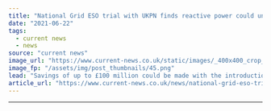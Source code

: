 ```yaml
---
title: "National Grid ESO trial with UKPN finds reactive power could unlock 1.5GW of capacity in south east"
date: "2021-06-22"
tags: 
  - current news
  - news
source: "current news"
image_url: "https://www.current-news.co.uk/static/images/_400x400_crop_center-center/UK-reactive-power-services-trial-image-UK-Power-Networks.png"
image_fp: "/assets/img/post_thumbnails/45.png"
lead: "​Savings of up to £100 million could be made with the introduction of a national reactive power market according to a trial conducted by National Grid ESO and UK Power Networks (UKPN)."
article_url: "https://www.current-news.co.uk/news/national-grid-eso-trial-with-ukpn-finds-reactive-power-could-unlock-1-5gw-of-capacity-in-south-east?utm_source=rss-feeds&utm_medium=rss&utm_campaign=rss"
---
```


---

